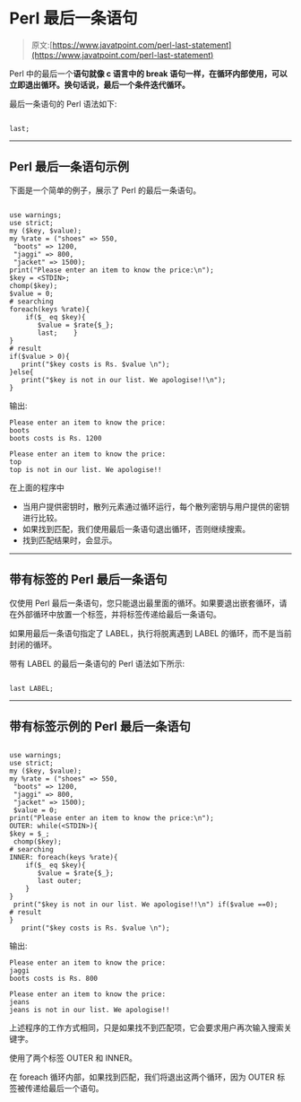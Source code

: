 # Perl 最后一条语句

> 原文:[https://www.javatpoint.com/perl-last-statement](https://www.javatpoint.com/perl-last-statement)

Perl 中的最后一个**语句就像 c 语言中的 **break** 语句一样，在循环内部使用，可以立即退出循环。换句话说，最后一个条件迭代循环。**

最后一条语句的 Perl 语法如下:

```

last;

```

* * *

## Perl 最后一条语句示例

下面是一个简单的例子，展示了 Perl 的最后一条语句。

```

use warnings;
use strict;
my ($key, $value);
my %rate = ("shoes" => 550,
 "boots" => 1200,
 "jaggi" => 800,
 "jacket" => 1500);
print("Please enter an item to know the price:\n");
$key = <STDIN>;
chomp($key);
$value = 0;
# searching
foreach(keys %rate){
    if($_ eq $key){
       $value = $rate{$_};
       last;    }
}
# result
if($value > 0){
   print("$key costs is Rs. $value \n");
}else{
   print("$key is not in our list. We apologise!!\n");
}

```

输出:

```
Please enter an item to know the price:
boots
boots costs is Rs. 1200

```

```
Please enter an item to know the price:
top
top is not in our list. We apologise!!

```

在上面的程序中

*   当用户提供密钥时，散列元素通过循环运行，每个散列密钥与用户提供的密钥进行比较。
*   如果找到匹配，我们使用最后一条语句退出循环，否则继续搜索。
*   找到匹配结果时，会显示。

* * *

## 带有标签的 Perl 最后一条语句

仅使用 Perl 最后一条语句，您只能退出最里面的循环。如果要退出嵌套循环，请在外部循环中放置一个标签，并将标签传递给最后一条语句。

如果用最后一条语句指定了 LABEL，执行将脱离遇到 LABEL 的循环，而不是当前封闭的循环。

带有 LABEL 的最后一条语句的 Perl 语法如下所示:

```

last LABEL;

```

* * *

## 带有标签示例的 Perl 最后一条语句

```

use warnings;
use strict;
my ($key, $value);
my %rate = ("shoes" => 550,
 "boots" => 1200,
 "jaggi" => 800,
 "jacket" => 1500);
 $value = 0;
print("Please enter an item to know the price:\n");
OUTER: while(<STDIN>){
$key = $_;
 chomp($key);
# searching
INNER: foreach(keys %rate){
    if($_ eq $key){
       $value = $rate{$_};
       last outer;
    }
}
 print("$key is not in our list. We apologise!!\n") if($value ==0);
# result
}
   print("$key costs is Rs. $value \n");

```

输出:

```
Please enter an item to know the price:
jaggi
boots costs is Rs. 800

```

```
Please enter an item to know the price:
jeans
jeans is not in our list. We apologise!!

```

上述程序的工作方式相同，只是如果找不到匹配项，它会要求用户再次输入搜索关键字。

使用了两个标签 OUTER 和 INNER。

在 foreach 循环内部，如果找到匹配，我们将退出这两个循环，因为 OUTER 标签被传递给最后一个语句。